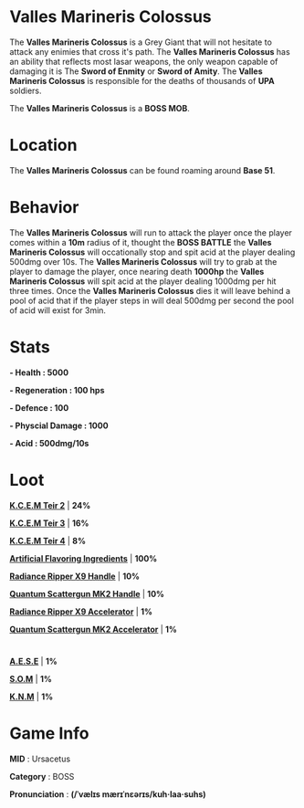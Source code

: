 # Valles Marineris Colossus

The **Valles Marineris Colossus** is a Grey Giant that will not hesitate to attack any enimies that cross it's path. The **Valles Marineris Colossus** has an ability that reflects most lasar weapons, the only weapon capable of damaging it is The **Sword of Enmity** or **Sword of Amity**. The **Valles Marineris Colossus** is responsible for the deaths of thousands of **UPA** soldiers.

The **Valles Marineris Colossus** is a **BOSS MOB**.

# Location

The **Valles Marineris Colossus** can be found roaming around **Base 51**.

# Behavior

The **Valles Marineris Colossus** will run to attack the player once the player comes within a **10m** radius of it, thought the **BOSS BATTLE** the **Valles Marineris 
Colossus** will occationally stop and spit acid at the player dealing 500dmg over 10s. The **Valles Marineris Colossus** will try to grab at the player to damage the player, 
once nearing death **1000hp** the **Valles Marineris Colossus** will spit acid at the player dealing 1000dmg per hit three times. Once the **Valles Marineris Colossus** dies 
it will leave behind a pool of acid that if the player steps in will deal 500dmg per second the pool of acid will exist for 3min.

# Stats 

**- Health : 5000**

**- Regeneration : 100 hps**

**- Defence : 100**

**- Physcial Damage : 1000**

**- Acid : 500dmg/10s** 

# Loot

[**K.C.E.M Teir 2**](https://github.com/AlphaMC0/Lone-Martian/blob/main/Game%20Items/Upgrade%20Modules/Kreger%20Cybernetic%20Exoskeleton%20Module%20Teir%202%20(K.C.E.M%20Teir%202).md) | **24%**

[**K.C.E.M Teir 3**](https://github.com/AlphaMC0/Lone-Martian/blob/main/Game%20Items/Upgrade%20Modules/Kreger%20Cybernetic%20Exoskeleton%20Module%20Teir%203%20(K.C.E.M%20Teir%203).md) | **16%**

[**K.C.E.M Teir 4**](https://github.com/AlphaMC0/Lone-Martian/blob/main/Game%20Items/Upgrade%20Modules/Kreger%20Cybernetic%20Exoskeleton%20Module%20Teir%204%20(K.C.E.M%20Teir%204).md) | **8%**

[**Artificial Flavoring Ingredients**](https://github.com/AlphaMC0/Lone-Martian/blob/main/Game%20Items/Food/Ingredients/Artificial%20Flavoring%20Ingredients.md) | **100%**

[**Radiance Ripper X9 Handle**](https://github.com/AlphaMC0/Lone-Martian/blob/main/Game%20Items/Weapon%20Components/Radiance%20Ripper%20X9%20Handle.md) | **10%**

[**Quantum Scattergun MK2 Handle**](https://github.com/AlphaMC0/Lone-Martian/blob/main/Game%20Items/Weapon%20Components/Quantum%20Scattergun%20MK2%20Handle.md) | **10%**

[**Radiance Ripper X9 Accelerator**](https://github.com/AlphaMC0/Lone-Martian/blob/main/Game%20Items/Weapon%20Components/Radiance%20Ripper%20X9%20Accelerator.md) | **1%**

[**Quantum Scattergun MK2 Accelerator**](https://github.com/AlphaMC0/Lone-Martian/blob/main/Game%20Items/Weapon%20Components/Quantum%20Scattergun%20MK2%20Accelerator.md) | 
**1%**

#

[**A.E.S.E**](https://github.com/AlphaMC0/Lone-Martian/blob/main/Game%20Items/Upgrade%20Modules/Amity%20Energy%20Saber%20Enhancer%20(A.E.S.E).md) | **1%**

[**S.O.M**](https://github.com/AlphaMC0/Lone-Martian/blob/main/Game%20Items/Upgrade%20Modules/Singularity%20Onyx%20Module%20(S.O.M).md) | **1%**

[**K.N.M**](https://github.com/AlphaMC0/Lone-Martian/blob/main/Game%20Items/Upgrade%20Modules/Krieger%20Nexus%20Module%20(K.N.M).md) | **1%**

# Game Info

**MID** : Ursacetus

**Category** : BOSS

**Pronunciation** : **(/ˈvælɪs mærɪˈnɛərɪs/kuh·laa·suhs)**
